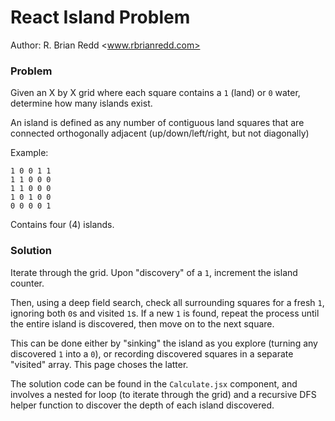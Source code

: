 # React Island Problem

Author: R. Brian Redd <www.rbrianredd.com>

### Problem

Given an X by X grid where each square contains a `1` (land) or `0` water, determine how many islands exist.

An island is defined as any number of contiguous land squares that are connected orthogonally adjacent (up/down/left/right, but not diagonally)

Example:
```
1 0 0 1 1
1 1 0 0 0
1 1 0 0 0
1 0 1 0 0
0 0 0 0 1
```
Contains four (4) islands.

### Solution

Iterate through the grid.  Upon "discovery" of a `1`, increment the island counter.

Then, using a deep field search, check all surrounding squares for a fresh `1`, ignoring both `0`s and visited `1`s.  If a new `1` is found, repeat the process until the entire island is discovered, then move on to the next square.

This can be done either by "sinking" the island as you explore (turning any discovered `1` into a `0`), or recording discovered squares in a separate "visited" array.  This page choses the latter.

The solution code can be found in the `Calculate.jsx` component, and involves a nested for loop (to iterate through the grid) and a recursive DFS helper function to discover the depth of each island discovered.